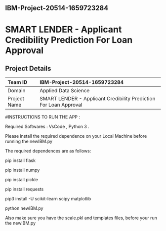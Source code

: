 ## IBM-Project-20514-1659723284

# SMART LENDER - Applicant Credibility Prediction For Loan Approval

## Project Details

| Team ID      | IBM-Project-20514-1659723284                                      |
| :----------- | :---------------------------------------------------------------- |
| Domain       | Applied Data Science                                              |
| Project Name | SMART LENDER - Applicant Credibility Prediction For Loan Approval |

#INSTRUCTIONS TO RUN THE APP :

Required Softwares : VsCode , Python 3 .

Please install the required dependence on your Local Machine before running the newIBM.py

The required dependences are as follows:

pip install flask

pip install numpy 

pip install pickle

pip install requests

pip3 install -U scikit-learn scipy matplotlib

python newIBM.py

Also make sure you have the scale.pkl and templates files, before your run the newIBM.py
